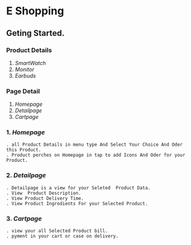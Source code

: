 # E Shopping

## Geting Started.

### Product Details

1. *SmartWatch*
2. *Monitor*
3. *Earbuds*

### Page Detail

1. *Homepage*
2. *Detailpage*
3. *Cartpage*

### 1. *Homepage*

    . all Product Details in menu type And Select Your Choice And Oder this Product.
    . Product perches on Homepage in tap to add Icons And Oder for your Product.

### 2. *Detailpage*

    . Detailpage is a view for your Seleted  Product Data.
    . View  Product Description.
    . View Product Delivery Time.
    . View Product Ingrodients For your Selected Product.

### 3. *Cartpage*

    . view your all Selected Product bill.
    . pyment in your cart or case on delivery.


    
    
    